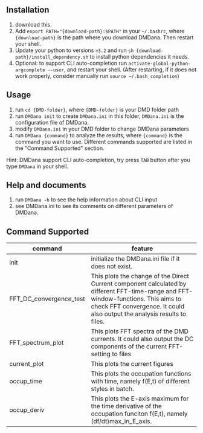 ## Installation

1. download this.
2. Add ```export PATH="{download-path}:$PATH"``` in your ```~/.bashrc```, where ```{download-path}``` is the path where you download DMDana. Then restart your shell.
3. Update your python to versions ```>3.2``` and run ```sh {download-path}/install_dependency.sh``` to install python dependencies it needs.
4. Optional: to support CLI auto-completion run ```activate-global-python-argcomplete --user```, and restart your shell. (After restarting, if it does not work properly, consider manually run ```source ~/.bash_completion```)
## Usage
1. run ```cd {DMD-folder}```, where ```{DMD-folder}``` is your DMD folder path
2. run ```DMDana init``` to create ```DMDana.ini``` in this folder, ```DMDana.ini``` is the configuration file of DMDana.
3. modify ```DMDana.ini``` in your DMD folder to change DMDana parameters
4. run ```DMDana {command}``` to analyze the results, where ```{command}``` is the command you want to use. Different commands supported are listed in the "Command Supported" section.

Hint: DMDana support CLI auto-completion, try press ```TAB``` button after you type ```DMDana``` in your shell.

## Help and documents
1. run ```DMDana -h``` to see the help information about CLI input
2. see DMDana.ini to see its comments on different parameters of DMDana.

## Command Supported
| command | feature |
| ---- | ---- |
|init|initialize the DMDana.ini file if it does not exist.|
|FFT_DC_convergence_test|This plots the change of the Direct Current component calculated by different FFT-time-range and FFT-window-functions. This aims to check FFT convergence. It could also output the analysis results to files.|
|FFT_spectrum_plot|This plots FFT spectra of the DMD currents. It could also output the DC components of the current FFT-setting to files|
|current_plot|This plots the current figures|
|occup_time|This plots the occupation functions with time, namely f(E,t)  of different styles in batch.|
|occup_deriv|This plots the E-axis maximum for the time derivative of the occupation funciton f(E,t), namely (df/dt)max_in_E_axis.|

